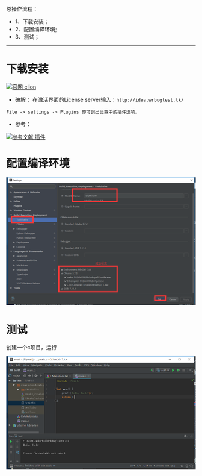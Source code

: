 总操作流程：
- 1、下载安装；
- 2、配置编译环境;
- 3、测试；


***

# 下载安装
[![](https://img.shields.io/badge/官网-clion-red.svg "官网 clion")](https://www.jetbrains.com/clion/download/previous.html)


- 破解：
在激活界面的License server输入：`http://idea.wrbugtest.tk/`

```
File -> settings -> Plugins 即可调出设置中的插件选项。
```
- 参考：

[![](https://img.shields.io/badge/参考文献-插件-yellow.svg "参考文献 插件")](https://www.zhihu.com/question/22437385)


# 配置编译环境
![](image/2-1.png)

# 测试

创建一个c项目，运行

![](image/2-2.png)
